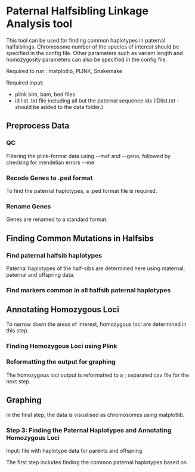 # Paternal Halfsibling Linkage Analysis tool

This tool can be used for finding common haplotypes in paternal halfsiblings.
Chromosome number of the species of interest should be specified in the config file. 
Other parameters such as variant length and homozygosity parameters can also be specified in the config file.  

Required to run : matplotlib, PLINK, Snakemake 

Required input:
 * plink bim, bam, bed files
 * id list .txt file including all but the paternal sequence ids (IDlist.txt - should be added to the data folder.)

## Preprocess Data


### QC 

Filtering the plink-format data using --maf and --geno, followed by checking for mendelian errors --me 

### Recode Genes to .ped format

To find the paternal haplotypes, a .ped format file is required. 

### Rename Genes

Genes are renamed to a standard format. 

## Finding Common Mutations in Halfsibs

### Find paternal halfsib haplotypes

Paternal haplotypes of the half-sibs are determined here using maternal, paternal and offspring data. 

### Find markers common in all halfsib paternal haplotypes

## Annotating Homozygous Loci

To narrow down the areas of interest, homozygous loci are determined in this step. 

### Finding Homozygous Loci using Plink



### Reformatting the output for graphing

The homozygous loci output is reformatted to a ; separated csv file for the next step. 

## Graphing

In the final step, the data is visualised as chromosomes using matplotlib. 





### Step 3: Finding the Paternal Haplotypes and Annotating Homozygous Loci

Input: file with haplotype data for parents and offspring 

The first step includes finding the common paternal haplotypes based on

